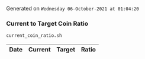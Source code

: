 Generated on `Wednesday 06-October-2021 at 01:04:20`

### Current to Target Coin Ratio
`current_coin_ratio.sh`

Date|Current|Target|Ratio
---|---|---|---
